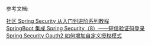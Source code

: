 参考文档:

[社区 Spring Security 从入门到进阶系列教程](http://www.spring4all.com/article/428)  
[SpringBoot 集成 Spring Security（8）——短信验证码登录](https://blog.csdn.net/yuanlaijike/article/details/86164160)  
[Spring Security Oauth2 如何增加自定义授权模式](https://blog.csdn.net/Little_fxc/article/details/92791883)
